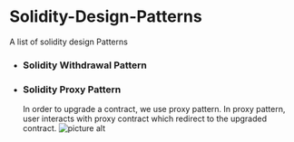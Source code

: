 # Solidity-Design-Patterns
A list of solidity design Patterns

* ### Solidity Withdrawal Pattern

* ### Solidity Proxy Pattern
  In order to upgrade a contract, we use proxy pattern. In proxy pattern, user interacts with proxy contract
  which redirect to the upgraded contract.
  ![picture alt](https://github.com/CryptoDos/Solidity-Design-Patterns/assets/115459978/c9bbdf0e-44e9-43f4-b9a6-4ed3b5afa59d/200x200)

 

